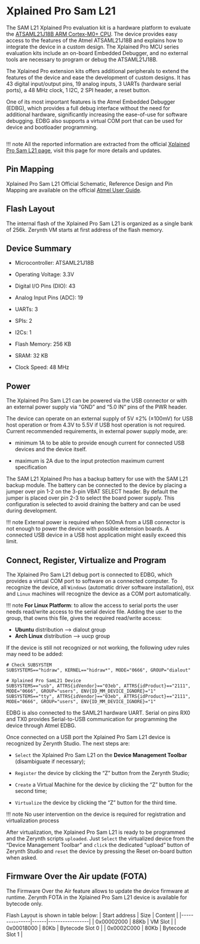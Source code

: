 # Xplained Pro Sam L21

The SAM L21 Xplained Pro evaluation kit is a hardware platform to evaluate the [ATSAML21J18B ARM Cortex-M0+ CPU](http://ww1.microchip.com/downloads/en/DeviceDoc/60001477A.pdf).
The device provides easy access to the features of the Atmel ATSAML21J18B and explains how to integrate the device in a custom design.
The Xplained Pro MCU series evaluation kits include an on-board Embedded Debugger, and no external tools are necessary to program or debug the ATSAML21J18B.

The Xplained Pro extension kits offers additional peripherals to extend the features of the device and ease the development of custom designs. It has 43 digital input/output pins, 19 analog inputs, 3 UARTs (hardware serial ports), a 48 MHz clock, 1 I2C, 2 SPI header, a reset button.

One of its most important features is the Atmel Embedded Debugger (EDBG), which provides a full debug interface without the need for additional hardware, significantly increasing the ease-of-use for software debugging. EDBG also supports a virtual COM port that can be used for device and bootloader programming.

<p style="text-align:center;"><img src=""></p>

!!! note
	All the reported information are extracted from the official [Xplained Pro Sam L21 page](http://www.microchip.com/developmenttools/productdetails.aspx?partno=atsaml21-xpro-b&utm_source=MicroSolutions&utm_medium=Link&utm_term=FY18Q1&utm_content=DevTools&utm_campaign=Article), visit this page for more details and updates.

## Pin Mapping

Xplained Pro Sam L21 Official Schematic, Reference Design and Pin Mapping are available on the official [Atmel User Guide](http://ww1.microchip.com/downloads/en/DeviceDoc/Atmel-42405-SAML21-Xplained-Pro_User-Guide.pdf).

## Flash Layout

The internal flash of the Xplained Pro Sam L21 is organized as a single bank of 256k. Zerynth VM starts at first address of the flash memory.

## Device Summary


* Microcontroller: ATSAML21J18B


* Operating Voltage: 3.3V


* Digital I/O Pins (DIO): 43


* Analog Input Pins (ADC): 19


* UARTs: 3


* SPIs: 2


* I2Cs: 1


* Flash Memory: 256 KB


* SRAM: 32 KB


* Clock Speed: 48 MHz

## Power

The Xplained Pro Sam L21 can be powered via the USB connector or with an external power supply via “GND” and “5.0 IN” pins of the PWR header.

The device can operate on an external supply of 5V ±2% (±100mV) for USB host operation or from 4.3V to 5.5V if USB host operation is not required. Current recommended requirements, in external power supply mode, are:


* minimum 1A to be able to provide enough current for connected USB devices and the     device itself.


* maximum is 2A due to the input protection maximum current specification

The SAM L21 Xplained Pro has a backup battery for use with the SAM L21 backup module. The battery can be connected to the device by placing a jumper over pin 1-2 on the 3-pin VBAT SELECT header. By default the jumper is placed over pin 2-3 to select the board power supply. This configuration is selected to avoid draining the battery and can be used during development.

!!! note
	External power is required when 500mA from a USB connector is not enough to power the device with possible extension boards. A connected USB device in a USB host application might easily exceed this limit.

## Connect, Register, Virtualize and Program

The Xplained Pro Sam L21 debug port is connected to EDBG, which provides a virtual COM port to software on a connected computer. To recognize the device, all ```Windows``` (automatic driver software installation), ```OSX``` and ```Linux``` machines will recognize the device as a COM port automatically.

!!! note
	**For Linux Platform**: to allow the access to serial ports the user needs read/write access to the serial device file. Adding the user to the group, that owns this file, gives the required read/write access:
* **Ubuntu** distribution –> dialout group
* **Arch Linux** distribution –> uucp group

If the device is still not recognized or not working, the following udev rules may need to be added:

```
# Check SUBSYSTEM
SUBSYSTEMS=="hidraw", KERNEL=="hidraw*", MODE="0666", GROUP="dialout"

# Xplained Pro SamL21 Device
SUBSYSTEMS=="usb", ATTRS{idVendor}=="03eb", ATTRS{idProduct}=="2111", MODE="0666", GROUP="users", ENV{ID_MM_DEVICE_IGNORE}="1"
SUBSYSTEMS=="tty", ATTRS{idVendor}=="03eb", ATTRS{idProduct}=="2111", MODE="0666", GROUP="users", ENV{ID_MM_DEVICE_IGNORE}="1"
```

EDBG is also connected to the SAML21 hardware UART. Serial on pins RX0 and TX0 provides Serial-to-USB communication for programming the device through Atmel EDBG.

Once connected on a USB port the Xplained Pro Sam L21 device is recognized by Zerynth Studio. The next steps are:


* ```Select``` the Xplained Pro Sam L21 on the **Device Management Toolbar** (disambiguate if necessary);


* ```Register``` the device by clicking the “Z” button from the Zerynth Studio;


* ```Create``` a Virtual Machine for the device by clicking the “Z” button for the second time;


* ```Virtualize``` the device by clicking the “Z” button for the third time.

!!! note
	No user intervention on the device is required for registration and virtualization process

After virtualization, the Xplained Pro Sam L21 is ready to be programmed and the Zerynth scripts ```uploaded```. Just ```Select``` the virtualized device from the “Device Management Toolbar” and ```click``` the dedicated “upload” button of Zerynth Studio and ```reset``` the device by pressing the Reset on-board button when asked.

## Firmware Over the Air update (FOTA)

The Firmware Over the Air feature allows to update the device firmware at runtime. Zerynth FOTA in the Xplained Pro Sam L21 device is available for bytecode only.

Flash Layout is shown in table below:
| Start address | Size | Content         |
|---------------|------|-----------------|
| 0x00002000    | 88Kb | VM Slot         |
| 0x00018000    | 80Kb | Bytecode Slot 0 |
| 0x0002C000    | 80Kb | Bytecode Slot 1 |
<!--stackedit_data:
eyJoaXN0b3J5IjpbNDg4ODE2NTQ3XX0=
-->